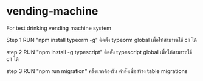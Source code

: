 # vending-machine
For test drinking vending machine system

Step 1
RUN "npm install typeorm -g"
ติดตั้ง typeorm global เพื่อให้สามารถใช้ cli ได้

step 2
RUN "npm install -g typescript"
ติดตั้ง typescript global เพื่อให้สามารถใช้ cli ได้

step 3
RUN "npm run migration"
ครั้งแรกต้องรัน คำสั่งเพื่อสร้าง table migrations
